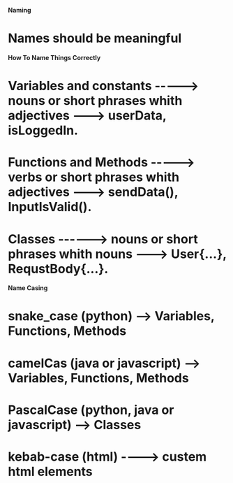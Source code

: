 **Naming**

# Names should be meaningful

**How To Name Things Correctly**

# Variables and constants -----> nouns or short phrases whith adjectives ---> userData, isLoggedIn.

# Functions and Methods -----> verbs or short phrases whith adjectives ---> sendData(), InputIsValid().

# Classes ------> nouns or short phrases whith nouns ---> User{...}, RequstBody{...}.

**Name Casing**

# snake_case (python) --> Variables, Functions, Methods

# camelCas (java or javascript) --> Variables, Functions, Methods

# PascalCase (python, java or javascript) --> Classes

# kebab-case (html) ----> custem html elements
